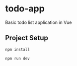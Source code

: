 # todo-app

Basic todo list application in Vue

## Project Setup

```sh
npm install
```

```sh
npm run dev
```
